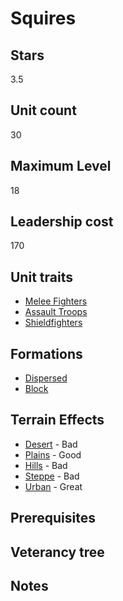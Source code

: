 # Squires

## Stars
3.5

## Unit count
30

## Maximum Level
18

## Leadership cost
170

## Unit traits
* [Melee Fighters](../../unit-traits/melee-fighters.md)
* [Assault Troops](../../unit-traits/assault-troops.md)
* [Shieldfighters](../../unit-traits/shieldfighters.md)

## Formations
* [Dispersed](../../formations/dispersed.md)
* [Block](../../formations/block.md)

## Terrain Effects
* [Desert](../../terrain-effects/desert) - Bad
* [Plains](../../terrain-effects/) - Good
* [Hills](../../terrain-effects/) - Bad
* [Steppe](../../terrain-effects/) - Bad
* [Urban](../../terrain-effects/) - Great

## Prerequisites

## Veterancy tree

## Notes

